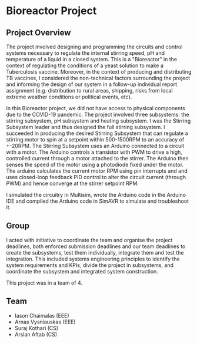 # Bioreactor Project

## Project Overview

The project involved designing and programming the circuits and control systems necessary to regulate the internal stirring speed, pH and temperature of a liquid in a closed system. This is a "Bioreactor" in the context of regulating the conditions of a yeast solution to make a Tuberculosis vaccine. Moreover, in the context of producing and distributing TB vaccines, I considered the non-technical factors surrounding the project and informing the design of our system in a follow-up individual report assignment (e.g. distribution to rural areas, shipping, risks from local extreme weather conditions or political events, etc).

In this Bioreactor project, we did not have access to physical components due to the COVID-19 pandemic. The project involved three subsystems: the stirring subsystem, pH subsystem and heating subsystem. I was the Stirring Subsystem leader and thus designed the full stirring subsystem. I succeeded in producing the desired Stirring Subsystem that can regulate a stirring motor to spin at a setpoint within 500-1500RPM to an accuracy of +-20RPM. The Stirring Subsystem uses an Arduino connected to a circuit with a motor. The Arduino controls a transistor with PWM to drive a high, controlled current through a motor attached to the stirrer. The Arduino then senses the speed of the motor using a photodiode fixed under the motor. The arduino calculates the current motor RPM using pin interrupts and and uses closed-loop feedback PID control to alter the circuit current (through PWM) and hence converge at the stirrer setpoint RPM.

I simulated the circuitry in Multisim, wrote the Arduino code in the Arduino IDE and compiled the Arduino code in SimAVR to simulate and troubleshoot it.

## Group

I acted with initiative to coordinate the team and organise the project deadlines, both enforced submission deadlines and our team deadlines to create the subsystems, test them individually, integrate them and test the integration. This included systems engineering principles to identify the system requirements and KPIs, divide the project in subsystems, and coordinate the subsystem and integrated system construction.

This project was in a team of 4.

## Team
- Iason Chaimalas (EEE)
- Arnas Vysniauskas (EEE)
- Suraj Kothari (CS)
- Arslan Aftab (CS)
